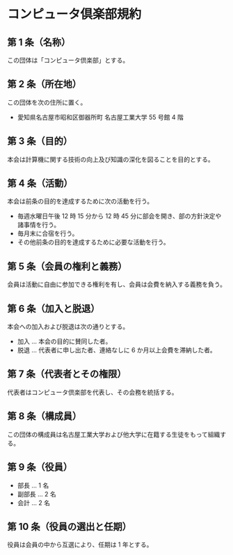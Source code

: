 # コンピュータ倶楽部規約

## 第 1 条（名称）

この団体は「コンピュータ倶楽部」とする。

## 第 2 条（所在地）

この団体を次の住所に置く。

- 愛知県名古屋市昭和区御器所町 名古屋工業大学 55 号館 4 階

## 第 3 条（目的）

本会は計算機に関する技術の向上及び知識の深化を図ることを目的とする。

## 第 4 条（活動）

本会は前条の目的を達成するために次の活動を行う。

- 毎週水曜日午後 12 時 15 分から 12 時 45 分に部会を開き、部の方針決定や諸事情を行う。
- 毎月末に合宿を行う。
- その他前条の目的を達成するために必要な活動を行う。

## 第 5 条（会員の権利と義務）

会員は活動に自由に参加できる権利を有し、会員は会費を納入する義務を負う。

## 第 6 条（加入と脱退）

本会への加入および脱退は次の通りとする。

- 加入 ... 本会の目的に賛同した者。
- 脱退 ... 代表者に申し出た者、連絡なしに 6 か月以上会費を滞納した者。

## 第 7 条（代表者とその権限）

代表者はコンピュータ倶楽部を代表し、その会務を統括する。

## 第 8 条（構成員）

この団体の構成員は名古屋工業大学および他大学に在籍する生徒をもって組織する。

## 第 9 条（役員）

- 部長 ... 1 名
- 副部長 ... 2 名
- 会計 ... 2 名

## 第 10 条（役員の選出と任期）

役員は会員の中から互選により、任期は 1 年とする。
